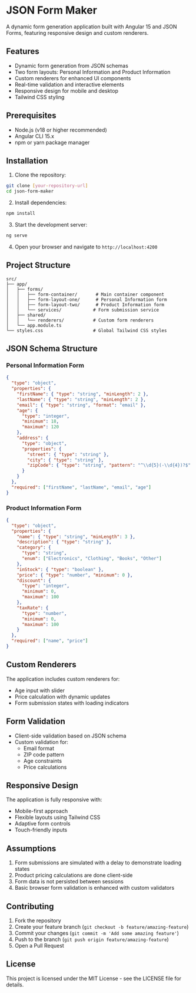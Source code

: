 # JSON Form Maker

A dynamic form generation application built with Angular 15 and JSON Forms, featuring responsive design and custom renderers.

## Features

- Dynamic form generation from JSON schemas
- Two form layouts: Personal Information and Product Information
- Custom renderers for enhanced UI components
- Real-time validation and interactive elements
- Responsive design for mobile and desktop
- Tailwind CSS styling

## Prerequisites

- Node.js (v18 or higher recommended)
- Angular CLI 15.x
- npm or yarn package manager

## Installation

1. Clone the repository:
```bash
git clone [your-repository-url]
cd json-form-maker
```

2. Install dependencies:
```bash
npm install
```

3. Start the development server:
```bash
ng serve
```

4. Open your browser and navigate to `http://localhost:4200`

## Project Structure

```
src/
├── app/
│   ├── forms/
│   │   ├── form-container/       # Main container component
│   │   ├── form-layout-one/      # Personal Information form
│   │   ├── form-layout-two/      # Product Information form
│   │   └── services/            # Form submission service
│   ├── shared/
│   │   └── renderers/           # Custom form renderers
│   └── app.module.ts
└── styles.css                   # Global Tailwind CSS styles
```

## JSON Schema Structure

### Personal Information Form

```json
{
  "type": "object",
  "properties": {
    "firstName": { "type": "string", "minLength": 2 },
    "lastName": { "type": "string", "minLength": 2 },
    "email": { "type": "string", "format": "email" },
    "age": { 
      "type": "integer",
      "minimum": 18,
      "maximum": 120
    },
    "address": {
      "type": "object",
      "properties": {
        "street": { "type": "string" },
        "city": { "type": "string" },
        "zipCode": { "type": "string", "pattern": "^\\d{5}(-\\d{4})?$" }
      }
    }
  },
  "required": ["firstName", "lastName", "email", "age"]
}
```

### Product Information Form

```json
{
  "type": "object",
  "properties": {
    "name": { "type": "string", "minLength": 3 },
    "description": { "type": "string" },
    "category": { 
      "type": "string",
      "enum": ["Electronics", "Clothing", "Books", "Other"]
    },
    "inStock": { "type": "boolean" },
    "price": { "type": "number", "minimum": 0 },
    "discount": { 
      "type": "integer",
      "minimum": 0,
      "maximum": 100
    },
    "taxRate": {
      "type": "number",
      "minimum": 0,
      "maximum": 100
    }
  },
  "required": ["name", "price"]
}
```

## Custom Renderers

The application includes custom renderers for:
- Age input with slider
- Price calculation with dynamic updates
- Form submission states with loading indicators

## Form Validation

- Client-side validation based on JSON schema
- Custom validation for:
  - Email format
  - ZIP code pattern
  - Age constraints
  - Price calculations

## Responsive Design

The application is fully responsive with:
- Mobile-first approach
- Flexible layouts using Tailwind CSS
- Adaptive form controls
- Touch-friendly inputs

## Assumptions

1. Form submissions are simulated with a delay to demonstrate loading states
2. Product pricing calculations are done client-side
3. Form data is not persisted between sessions
4. Basic browser form validation is enhanced with custom validators

## Contributing

1. Fork the repository
2. Create your feature branch (`git checkout -b feature/amazing-feature`)
3. Commit your changes (`git commit -m 'Add some amazing feature'`)
4. Push to the branch (`git push origin feature/amazing-feature`)
5. Open a Pull Request

## License

This project is licensed under the MIT License - see the LICENSE file for details.
